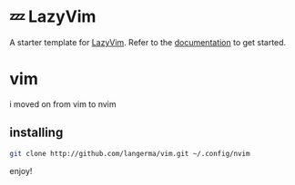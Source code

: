 # 💤 LazyVim

A starter template for [LazyVim](https://github.com/LazyVim/LazyVim).
Refer to the [documentation](https://lazyvim.github.io/installation) to get started.

# vim
i moved on from vim to nvim

## installing
```sh
git clone http://github.com/langerma/vim.git ~/.config/nvim
```
enjoy!
